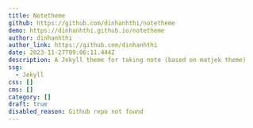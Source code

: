 ```yaml
---
title: Notetheme
github: https://github.com/dinhanhthi/notetheme
demo: https://dinhanhthi.github.io/notetheme
author: dinhanhthi
author_link: https://github.com/dinhanhthi
date: 2023-11-27T09:06:11.444Z
description: A Jekyll theme for taking note (based on matjek theme)
ssg:
  - Jekyll
css: []
cms: []
category: []
draft: true
disabled_reason: Github repo not found
---
```

